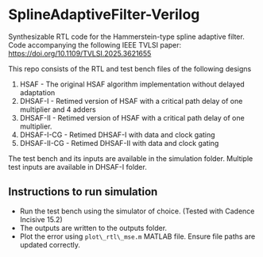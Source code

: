 # SplineAdaptiveFilter-Verilog
Synthesizable RTL code for the Hammerstein-type spline adaptive filter. Code accompanying the following IEEE TVLSI paper: https://doi.org/10.1109/TVLSI.2025.3621655

This repo consists of the RTL and test bench files of the following designs

1. HSAF - The original HSAF algorithm implementation without delayed adaptation
2. DHSAF-I - Retimed version of HSAF with a critical path delay of one multiplier and 4 adders
3. DHSAF-II - Retimed version of HSAF with a critical path delay of one multiplier.
4. DHSAF-I-CG - Retimed DHSAF-I with data and clock gating
5. DHSAF-II-CG - Retimed DHSAF-II with data and clock gating

The test bench and its inputs are available in the simulation folder. Multiple test inputs are available in DHSAF-I folder.

Instructions to run simulation
------------------------------

* Run the test bench using the simulator of choice. (Tested with Cadence Incisive 15.2)
* The outputs are written to the outputs folder.
* Plot the error using `plot\_rtl\_mse.m` MATLAB file. Ensure file paths are updated correctly.
